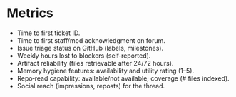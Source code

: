 <!-- status: stub; target: 150+ words -->
# Metrics
- Time to first ticket ID.  
- Time to first staff/mod acknowledgment on forum.  
- Issue triage status on GitHub (labels, milestones).  
- Weekly hours lost to blockers (self‑reported).  
- Artifact reliability (files retrievable after 24/72 hours).  
- Memory hygiene features: availability and utility rating (1–5).  
- Repo‑read capability: available/not available; coverage (# files indexed).  
- Social reach (impressions, reposts) for the thread.

